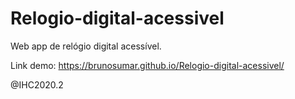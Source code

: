# Relogio-digital-acessivel
Web app de relógio digital acessível.

Link demo: https://brunosumar.github.io/Relogio-digital-acessivel/

@IHC2020.2
